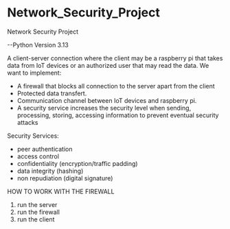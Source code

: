# Network_Security_Project

Network Security Project

--Python Version 3.13
 
A client-server connection where the client may be a raspberry pi that takes data from IoT devices or an authorized user that may read the data.
We want to implement:
-	A firewall that blocks all connection to the server apart from the client
-	Protected data transfert.
-	Communication channel between IoT devices and raspberry pi.
-	A security service increases the security level when sending, processing, storing, accessing information to prevent eventual security attacks

Security Services:
-   peer authentication
-   access control
-   confidentiality (encryption/traffic padding)
-   data integrity (hashing)
-   non repudiation (digital signature)


HOW TO WORK WITH THE FIREWALL

1. run the server
2. run the firewall
3. run the client
